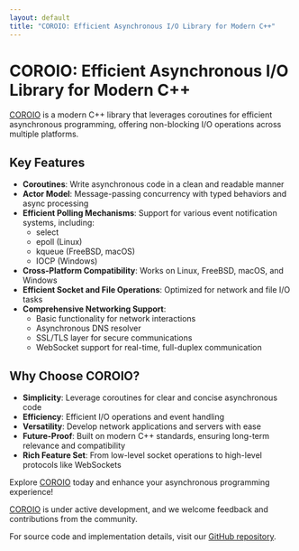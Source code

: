 ```yaml
---
layout: default
title: "COROIO: Efficient Asynchronous I/O Library for Modern C++"
---
```


# COROIO: Efficient Asynchronous I/O Library for Modern C++

[COROIO](https://github.com/resetius/coroio) is a modern C++ library that leverages coroutines for efficient asynchronous programming, offering non-blocking I/O operations across multiple platforms.

## Key Features

- **Coroutines**: Write asynchronous code in a clean and readable manner
- **Actor Model**: Message-passing concurrency with typed behaviors and async processing
- **Efficient Polling Mechanisms**: Support for various event notification systems, including:
  - select
  - epoll (Linux)
  - kqueue (FreeBSD, macOS)
  - IOCP (Windows)
- **Cross-Platform Compatibility**: Works on Linux, FreeBSD, macOS, and Windows
- **Efficient Socket and File Operations**: Optimized for network and file I/O tasks
- **Comprehensive Networking Support**:
  - Basic functionality for network interactions
  - Asynchronous DNS resolver
  - SSL/TLS layer for secure communications
  - WebSocket support for real-time, full-duplex communication

## Why Choose COROIO?

- **Simplicity**: Leverage coroutines for clear and concise asynchronous code
- **Efficiency**: Efficient I/O operations and event handling
- **Versatility**: Develop network applications and servers with ease
- **Future-Proof**: Built on modern C++ standards, ensuring long-term relevance and compatibility
- **Rich Feature Set**: From low-level socket operations to high-level protocols like WebSockets

Explore [COROIO](https://github.com/resetius/coroio) today and enhance your asynchronous programming experience!

[COROIO](https://github.com/resetius/coroio) is under active development, and we welcome feedback and contributions from the community.

For source code and implementation details, visit our [GitHub repository](https://github.com/resetius/coroio).

